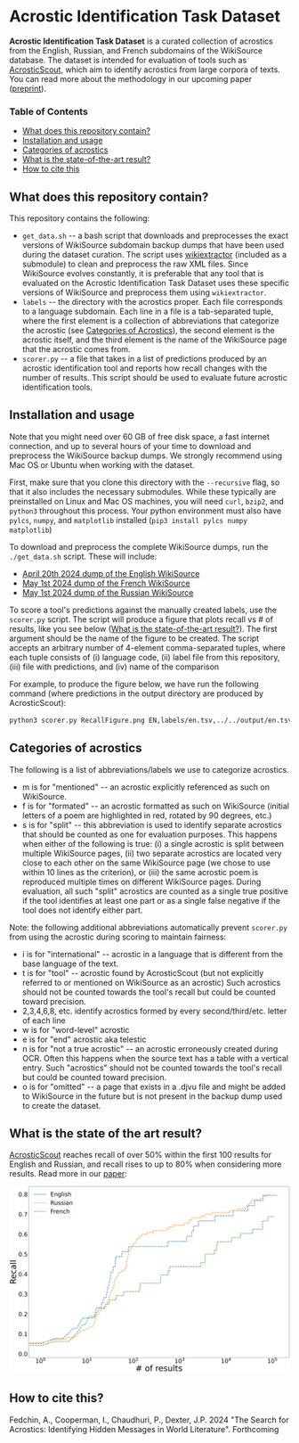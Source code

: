 # Acrostic Identification Task Dataset

**Acrostic Identification Task Dataset** is a curated collection of acrostics from the English, Russian, and French subdomains of the WikiSource database.
The dataset is intended for evaluation of tools such as [AcrosticScout](https://github.com/acrostics/acrostic-scout), which aim to identify acrostics from large corpora of texts.
You can read more about the methodology in our upcoming paper ([preprint]()).

### Table of Contents

- [What does this repository contain?](#what-does-this-repository-contain)
- [Installation and usage](#installation-and-usage)
- [Categories of acrostics](#categories-of-acrostics)
- [What is the state-of-the-art result?](#what-is-the-state-of-the-art-result)
- [How to cite this](#how-to-cite-this)

## What does this repository contain?

This repository contains the following:
- `get_data.sh` -- a bash script that downloads and preprocesses the exact versions of WikiSource subdomain backup dumps that have been used during the dataset curation.
The script uses [wikiextractor](https://github.com/acrostics/wikiextractor) (included as a submodule) to clean and preprocess the raw XML files.
Since WikiSource evolves constantly, it is preferable that any tool that is evaluated on the Acrostic Identification Task Dataset uses these specific versions of WikiSource and preprocess them using `wikiextractor`.
- `labels` -- the directory with the acrostics proper.
Each file corresponds to a language subdomain.
Each line in a file is a tab-separated tuple, where the first element
is a collection of abbreviations that categorize the acrostic (see [Categories of Acrostics](#categories-of-acrostics)), the second element is the acrostic itself, 
and the third element is the name of the WikiSource page that the acrostic comes from.
- `scorer.py` -- a file that takes in a list of predictions produced by an acrostic identification tool and reports how recall changes with the number of results.
This script should be used to evaluate future acrostic identification tools.

## Installation and usage

Note that you might need over 60 GB of free disk space, a fast internet connection, and up to several hours of your time to download and preprocess the WikiSource backup dumps.
We strongly recommend using Mac OS or Ubuntu when working with the dataset.

First, make sure that you clone this directory with the `--recursive` flag, so that it also includes the necessary submodules.
While these typically are preinstalled on Linux and Mac OS machines, you will need `curl`, `bzip2`, and `python3` throughout this process.
Your python environment must also have `pylcs`, `numpy`, and `matplotlib` installed (`pip3 install pylcs numpy matplotlib`)

To download and preprocess the complete WikiSource dumps, run the `./get_data.sh` script.
These will include:
- [April 20th 2024 dump of the English WikiSource](https://dumps.wikimedia.org/enwikisource/20240420/enwikisource-20240420-pages-meta-current.xml.bz2)
- [May 1st 2024 dump of the French WikiSource](https://dumps.wikimedia.org/frwikisource/20240501/frwikisource-20240501-pages-meta-current.xml.bz2)
- [May 1st 2024 dump of the Russian WikiSource](https://dumps.wikimedia.org/ruwikisource/20240501/ruwikisource-20240501-pages-meta-current.xml.bz2)

To score a tool's predictions against the manually created labels, use the `scorer.py` script.
The script will produce a figure that plots recall vs # of results, like you see below ([What is the state-of-the-art result?](#what-is-the-state-of-the-art-result)).
The first argument should be the name of the figure to be created.
The script accepts an arbitrary number of 4-element comma-separated tuples, where each tuple consists of 
(i) language code, (ii) label file from this repository, (iii) file with predictions, and (iv) name of the comparison

For example, to produce the figure below, we have run the following command (where predictions in the output directory are produced by AcrosticScout):

```bash
python3 scorer.py RecallFigure.png EN,labels/en.tsv,../../output/en.tsv,English RU,labels/ru.tsv,../../output/ru.tsv,Russian FR,labels/fr.tsv,../../output/fr.tsv,French
```

## Categories of acrostics

The following is a list of abbreviations/labels we use to categorize acrostics.

- m is for "mentioned" -- an acrostic explicitly referenced as such on WikiSource.
- f is for "formated" -- an acrostic formatted as such on WikiSource (initial letters of a poem are highlighted in red, rotated by 90 degrees, etc.) 
- s is for "split" -- this abbreviation is used to identify separate acrostics that should be counted as one for evaluation purposes.
This happens when either of the following is true:
(i) a single acrostic is split between multiple WikiSource pages,
(ii) two separate acrostics are located very close to each other on the same WikiSource page (we chose to use within 10 lines as the criterion), or
(iii) the same acrostic poem is reproduced multiple times on different WikiSource pages. 
During evaluation, all such "split" acrostics are counted as a single true positive if the tool identifies at least one part or as a single false negative if the tool does not identify either part.

Note: the following additional abbreviations automatically prevent `scorer.py` from using the acrostic during scoring to maintain fairness:
- i is for "international" -- acrostic in a language that is different from the base language of the text. 
- t is for "tool" -- acrostic found by AcrosticScout (but not explicitly referred to or mentioned on WikiSource as an acrostic)
Such acrostics should not be counted towards the tool's recall but could be counted toward precision.
- 2,3,4,6,8, etc. identify acrostics formed by every second/third/etc. letter of each line
- w is for "word-level" acrostic
- e is for "end" acrostic aka telestic
- n is for "not a true acrostic" -- an acrostic erroneously created during OCR.
Often this happens when the source text has a table with a vertical entry.
Such "acrostics" should not be counted towards the tool's recall but could be counted toward precision.
- o is for "omitted" -- a page that exists in a .djvu file and might be added to WikiSource in the future but is not present in the backup dump used to create the dataset.

## What is the state of the art result?

[AcrosticScout](https://github.com/acrostics/acrostic-scout) reaches recall of over 50% within the first 100 results for English and Russian, and recall rises to up to 80% when considering more results.
Read more in our [paper]():

![](RecallFigure.svg)

## How to cite this?

Fedchin, A., Cooperman, I., Chaudhuri, P., Dexter, J.P. 2024 "The Search for Acrostics: Identifying Hidden Messages in World Literature". Forthcoming